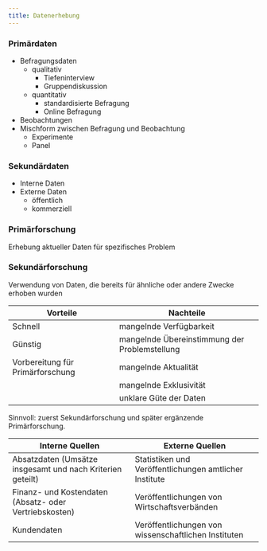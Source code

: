 ```yaml
---
title: Datenerhebung
---
```

### Primärdaten
- Befragungsdaten
  - qualitativ
    - Tiefeninterview
    - Gruppendiskussion
  - quantitativ
    - standardisierte Befragung
    - Online Befragung
- Beobachtungen
- Mischform zwischen Befragung und Beobachtung
  - Experimente
  - Panel
  
### Sekundärdaten
- Interne Daten
- Externe Daten
  - öffentlich
  - kommerziell
  
### Primärforschung
Erhebung aktueller Daten für spezifisches Problem

### Sekundärforschung
Verwendung von Daten, die bereits für ähnliche oder andere Zwecke erhoben wurden

Vorteile | Nachteile
--- | ---
Schnell | mangelnde Verfügbarkeit
Günstig | mangelnde Übereinstimmung der Problemstellung
Vorbereitung für Primärforschung | mangelnde Aktualität
&nbsp;| mangelnde Exklusivität
&nbsp;| unklare Güte der Daten

Sinnvoll: zuerst Sekundärforschung und später ergänzende Primärforschung.

Interne Quellen | Externe Quellen
--- | ---
Absatzdaten (Umsätze insgesamt und nach Kriterien geteilt) | Statistiken und Veröffentlichungen amtlicher Institute
Finanz- und Kostendaten (Absatz- oder Vertriebskosten) | Veröffentlichungen von Wirtschaftsverbänden
Kundendaten | Veröffentlichungen von wissenschaftlichen Instituten
